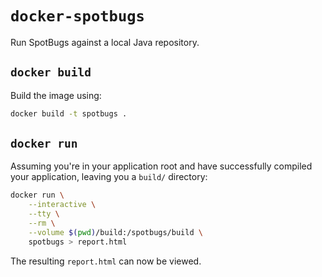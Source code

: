 # `docker-spotbugs`

Run SpotBugs against a local Java repository.


## `docker build`

Build the image using:

```bash
docker build -t spotbugs .
```


## `docker run`

Assuming you're in your application root and have successfully
compiled your application, leaving you a `build/` directory:

```bash
docker run \
    --interactive \
    --tty \
    --rm \
    --volume $(pwd)/build:/spotbugs/build \
    spotbugs > report.html
```

The resulting `report.html` can now be viewed.

